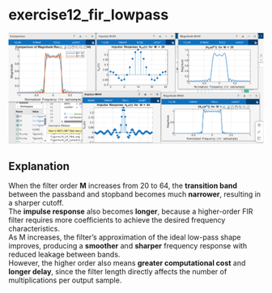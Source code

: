 # exercise12_fir_lowpass

![image](https://github.com/jahossain/exercise12_fir_lowpass/blob/main/image/Screenshot%202025-10-29%20205430.png)


## Explanation
When the filter order **M** increases from 20 to 64, the **transition band** between the passband and stopband becomes much **narrower**, resulting in a sharper cutoff.  
The **impulse response** also becomes **longer**, because a higher-order FIR filter requires more coefficients to achieve the desired frequency characteristics.  
As M increases, the filter’s approximation of the ideal low-pass shape improves, producing a **smoother** and **sharper** frequency response with reduced leakage between bands.  
However, the higher order also means **greater computational cost** and **longer delay**, since the filter length directly affects the number of multiplications per output sample.
